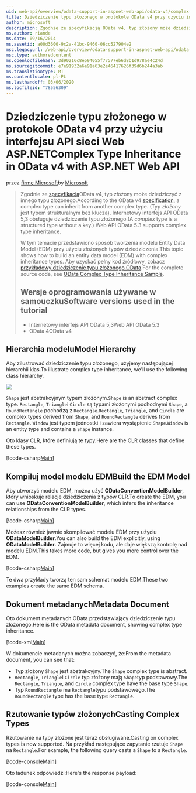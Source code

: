 ```yaml
---
uid: web-api/overview/odata-support-in-aspnet-web-api/odata-v4/complex-type-inheritance-in-odata-v4
title: Dziedziczenie typu złożonego w protokole OData v4 przy użyciu interfejsu API sieci Web ASP.NET | Microsoft Docs
author: microsoft
description: Zgodnie ze specyfikacją OData v4, typ złożony może dziedziczyć z innego typu złożonego. (Typ złożony jest typem strukturalnym bez klucza). Internetowy interfejs API...
ms.author: riande
ms.date: 09/16/2014
ms.assetid: a00d3600-9c2a-41bc-9460-06cc527904e2
msc.legacyurl: /web-api/overview/odata-support-in-aspnet-web-api/odata-v4/complex-type-inheritance-in-odata-v4
msc.type: authoredcontent
ms.openlocfilehash: 3d90216c8e594055f77577eb6d8b1d978ae4c24d
ms.sourcegitcommit: e7e91932a6e91a63e2e46417626f39d6b244a3ab
ms.translationtype: MT
ms.contentlocale: pl-PL
ms.lasthandoff: 03/06/2020
ms.locfileid: "78556309"
---
```

# <a name="complex-type-inheritance-in-odata-v4-with-aspnet-web-api"></a><span data-ttu-id="37697-104">Dziedziczenie typu złożonego w protokole OData v4 przy użyciu interfejsu API sieci Web ASP.NET</span><span class="sxs-lookup"><span data-stu-id="37697-104">Complex Type Inheritance in OData v4 with ASP.NET Web API</span></span>

<span data-ttu-id="37697-105">przez [firmę Microsoft](https://github.com/microsoft)</span><span class="sxs-lookup"><span data-stu-id="37697-105">by [Microsoft](https://github.com/microsoft)</span></span>

> <span data-ttu-id="37697-106">Zgodnie ze [specyfikacją](http://www.odata.org/documentation/odata-version-4-0/)OData v4, typ złożony może dziedziczyć z innego typu złożonego.</span><span class="sxs-lookup"><span data-stu-id="37697-106">According to the OData v4 [specification](http://www.odata.org/documentation/odata-version-4-0/), a complex type can inherit from another complex type.</span></span> <span data-ttu-id="37697-107">(Typ *złożony* jest typem strukturalnym bez klucza). Internetowy interfejs API OData 5,3 obsługuje dziedziczenie typu złożonego.</span><span class="sxs-lookup"><span data-stu-id="37697-107">(A *complex* type is a structured type without a key.) Web API OData 5.3 supports complex type inheritance.</span></span>
> 
> <span data-ttu-id="37697-108">W tym temacie przedstawiono sposób tworzenia modelu Entity Data Model (EDM) przy użyciu złożonych typów dziedziczenia.</span><span class="sxs-lookup"><span data-stu-id="37697-108">This topic shows how to build an entity data model (EDM) with complex inheritance types.</span></span> <span data-ttu-id="37697-109">Aby uzyskać pełny kod źródłowy, zobacz [przykładowy dziedziczenie typu złożonego OData](http://aspnet.codeplex.com/sourcecontrol/latest#Samples/WebApi/OData/v4/ODataComplexTypeInheritanceSample/ReadMe.txt).</span><span class="sxs-lookup"><span data-stu-id="37697-109">For the complete source code, see [OData Complex Type Inheritance Sample](http://aspnet.codeplex.com/sourcecontrol/latest#Samples/WebApi/OData/v4/ODataComplexTypeInheritanceSample/ReadMe.txt).</span></span>
> 
> ## <a name="software-versions-used-in-the-tutorial"></a><span data-ttu-id="37697-110">Wersje oprogramowania używane w samouczku</span><span class="sxs-lookup"><span data-stu-id="37697-110">Software versions used in the tutorial</span></span>
> 
> 
> - <span data-ttu-id="37697-111">Internetowy interfejs API OData 5,3</span><span class="sxs-lookup"><span data-stu-id="37697-111">Web API OData 5.3</span></span>
> - <span data-ttu-id="37697-112">OData 4</span><span class="sxs-lookup"><span data-stu-id="37697-112">OData v4</span></span>

## <a name="model-hierarchy"></a><span data-ttu-id="37697-113">Hierarchia modelu</span><span class="sxs-lookup"><span data-stu-id="37697-113">Model Hierarchy</span></span>

<span data-ttu-id="37697-114">Aby zilustrować dziedziczenie typu złożonego, użyjemy następującej hierarchii klas.</span><span class="sxs-lookup"><span data-stu-id="37697-114">To illustrate complex type inheritance, we'll use the following class hierarchy.</span></span>

![](complex-type-inheritance-in-odata-v4/_static/image1.png)

<span data-ttu-id="37697-115">`Shape` jest abstrakcyjnym typem złożonym.</span><span class="sxs-lookup"><span data-stu-id="37697-115">`Shape` is an abstract complex type.</span></span> <span data-ttu-id="37697-116">`Rectangle`, `Triangle`i `Circle` są typami złożonymi pochodnymi `Shape`, a `RoundRectangle` pochodzą z `Rectangle`.</span><span class="sxs-lookup"><span data-stu-id="37697-116">`Rectangle`, `Triangle`, and `Circle` are complex types derived from `Shape`, and `RoundRectangle` derives from `Rectangle`.</span></span> <span data-ttu-id="37697-117">`Window` jest typem jednostki i zawiera wystąpienie `Shape`.</span><span class="sxs-lookup"><span data-stu-id="37697-117">`Window` is an entity type and contains a `Shape` instance.</span></span>

<span data-ttu-id="37697-118">Oto klasy CLR, które definiują te typy.</span><span class="sxs-lookup"><span data-stu-id="37697-118">Here are the CLR classes that define these types.</span></span>

[!code-csharp[Main](complex-type-inheritance-in-odata-v4/samples/sample1.cs)]

## <a name="build-the-edm-model"></a><span data-ttu-id="37697-119">Kompiluj model modelu EDM</span><span class="sxs-lookup"><span data-stu-id="37697-119">Build the EDM Model</span></span>

<span data-ttu-id="37697-120">Aby utworzyć modelu EDM, można użyć **ODataConventionModelBuilder**, który wnioskuje relacje dziedziczenia z typów CLR.</span><span class="sxs-lookup"><span data-stu-id="37697-120">To create the EDM, you can use **ODataConventionModelBuilder**, which infers the inheritance relationships from the CLR types.</span></span>

[!code-csharp[Main](complex-type-inheritance-in-odata-v4/samples/sample2.cs)]

<span data-ttu-id="37697-121">Możesz również jawnie skompilować modelu EDM przy użyciu **ODataModelBuilder**.</span><span class="sxs-lookup"><span data-stu-id="37697-121">You can also build the EDM explicitly, using **ODataModelBuilder**.</span></span> <span data-ttu-id="37697-122">Zajmuje to więcej kodu, ale daje większą kontrolę nad modelu EDM.</span><span class="sxs-lookup"><span data-stu-id="37697-122">This takes more code, but gives you more control over the EDM.</span></span>

[!code-csharp[Main](complex-type-inheritance-in-odata-v4/samples/sample3.cs)]

<span data-ttu-id="37697-123">Te dwa przykłady tworzą ten sam schemat modelu EDM.</span><span class="sxs-lookup"><span data-stu-id="37697-123">These two examples create the same EDM schema.</span></span>

## <a name="metadata-document"></a><span data-ttu-id="37697-124">Dokument metadanych</span><span class="sxs-lookup"><span data-stu-id="37697-124">Metadata Document</span></span>

<span data-ttu-id="37697-125">Oto dokument metadanych OData przedstawiający dziedziczenie typu złożonego.</span><span class="sxs-lookup"><span data-stu-id="37697-125">Here is the OData metadata document, showing complex type inheritance.</span></span>

[!code-xml[Main](complex-type-inheritance-in-odata-v4/samples/sample4.xml?highlight=13,17,25,30)]

<span data-ttu-id="37697-126">W dokumencie metadanych można zobaczyć, że:</span><span class="sxs-lookup"><span data-stu-id="37697-126">From the metadata document, you can see that:</span></span>

- <span data-ttu-id="37697-127">Typ złożony `Shape` jest abstrakcyjny.</span><span class="sxs-lookup"><span data-stu-id="37697-127">The `Shape` complex type is abstract.</span></span>
- <span data-ttu-id="37697-128">`Rectangle`, `Triangle`i `Circle` typ złożony mają `Shape`typ podstawowy.</span><span class="sxs-lookup"><span data-stu-id="37697-128">The `Rectangle`, `Triangle`, and `Circle` complex type have the base type `Shape`.</span></span>
- <span data-ttu-id="37697-129">Typ `RoundRectangle` ma `Rectangle`typu podstawowego.</span><span class="sxs-lookup"><span data-stu-id="37697-129">The `RoundRectangle` type has the base type `Rectangle`.</span></span>

## <a name="casting-complex-types"></a><span data-ttu-id="37697-130">Rzutowanie typów złożonych</span><span class="sxs-lookup"><span data-stu-id="37697-130">Casting Complex Types</span></span>

<span data-ttu-id="37697-131">Rzutowanie na typy złożone jest teraz obsługiwane.</span><span class="sxs-lookup"><span data-stu-id="37697-131">Casting on complex types is now supported.</span></span> <span data-ttu-id="37697-132">Na przykład następujące zapytanie rzutuje `Shape` na `Rectangle`.</span><span class="sxs-lookup"><span data-stu-id="37697-132">For example, the following query casts a `Shape` to a `Rectangle`.</span></span>

[!code-console[Main](complex-type-inheritance-in-odata-v4/samples/sample5.cmd)]

<span data-ttu-id="37697-133">Oto ładunek odpowiedzi:</span><span class="sxs-lookup"><span data-stu-id="37697-133">Here's the response payload:</span></span>

[!code-console[Main](complex-type-inheritance-in-odata-v4/samples/sample6.cmd)]
